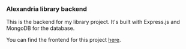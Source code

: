 ### Alexandria library backend

This is the backend for my library project. It's built with Express.js and MongoDB for the database.

You can find the frontend for this project [here](https://github.com/eddydevfe/library-frontend).
